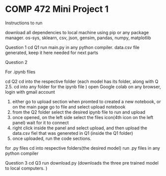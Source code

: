 # COMP 472 Mini Project 1 

Instructions to run 

download all dependencies to local machine using pip or any package manager.
os-sys, sklearn, csv, json, gensim, pandas, numpy, matplotlib


Question 1
cd Q1
run main.py in any python compiler. 
data.csv file generated, keep it here needed for next parts


Question 2

For .ipynb files

cd Q2
cd into the respective folder (each model has its folder, along with Q 2.5. cd into any folder for the ipynb file )
open Google colab on any browser, login with gmail account
1. either go to upload section when promted to created a new notebook, or on the main page go to file and select upload notebook 
2. from the Q2 folder select the desired ipynb file to run and upload
3. once opened, on the left side select the files icon(4th icon on the left panel) wait for it to connect
4. right click inside the panel and select upload, and then upload the data.csv fiel that was genereted in Q1 (inside the Q1 folder)
5. once uploaded, run the code sections. 



for .py files
cd into respective folders(the desired model)
run .py files in any python compiler

Question 3
cd Q3
run download.py (downloads the three pre trained model to local computers. )
